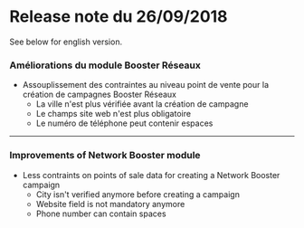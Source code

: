 # Release note du 26/09/2018

See below for english version.

### Améliorations du module Booster Réseaux
- Assouplissement des contraintes au niveau point de vente pour la création de campagnes Booster Réseaux
	- La ville n'est plus vérifiée avant la création de campagne
	- Le champs site web n'est plus obligatoire
	- Le numéro de téléphone peut contenir espaces
----

### Improvements of Network Booster module 
- Less contraints on points of sale data for creating a Network Booster campaign
	- City isn't verified anymore before creating a campaign
	- Website field is not mandatory anymore
	- Phone number can contain spaces
